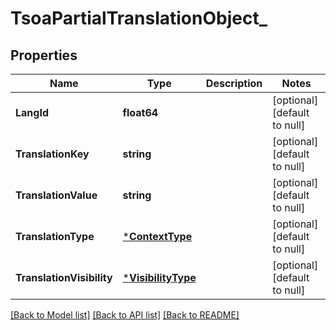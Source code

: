 # TsoaPartialTranslationObject_

## Properties
Name | Type | Description | Notes
------------ | ------------- | ------------- | -------------
**LangId** | **float64** |  | [optional] [default to null]
**TranslationKey** | **string** |  | [optional] [default to null]
**TranslationValue** | **string** |  | [optional] [default to null]
**TranslationType** | [***ContextType**](ContextType.md) |  | [optional] [default to null]
**TranslationVisibility** | [***VisibilityType**](VisibilityType.md) |  | [optional] [default to null]

[[Back to Model list]](../README.md#documentation-for-models) [[Back to API list]](../README.md#documentation-for-api-endpoints) [[Back to README]](../README.md)

